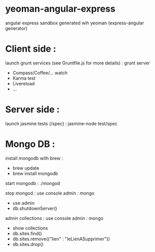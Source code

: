 yeoman-angular-express
======================

angular express sandbox generated wih yeoman (express-angular generator)

# Client side :
launch grunt services (see Gruntfile.js for more details) : grunt server
- Compass/Coffee/... watch
- Karma test
- Livereload
- ...


# Server side :
launch jasmine tests (/spec) : jasmine-node test/spec

# Mongo DB :
install mongodb with brew :
- brew update
- brew install mongodb

start mongodb : ./mongod

stop mongod : use console admin : mongo
- use admin
- db.shutdownServer()

admin collections : use console admin : mongo
- show collections
- db.sites.find()
- db.sites.remove({"lien" : "leLienASupprimer"})
- db.sites.drop()

